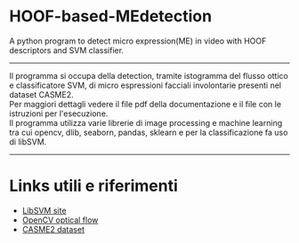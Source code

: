 # HOOF-based-MEdetection
A python program to detect micro expression(ME) in video with HOOF descriptors and SVM classifier.

--------------------------------------------------

Il programma si occupa della detection, tramite istogramma del flusso ottico e classificatore SVM, di micro espressioni facciali involontarie presenti nel dataset CASME2. <br />
Per maggiori dettagli vedere il file pdf della documentazione e il file con le istruzioni per l'esecuzione. <br />
Il programma utilizza varie librerie di image processing e machine learning tra cui opencv, dlib, seaborn, pandas, sklearn e per la classificazione fa uso di libSVM. <br />

-------------------------------------------------

# Links utili e riferimenti 
- [LibSVM site](https://www.csie.ntu.edu.tw/~cjlin/libsvm/)
- [OpenCV optical flow](https://docs.opencv.org/3.4/d4/dee/tutorial_optical_flow.html)
- [CASME2 dataset](http://fu.psych.ac.cn/CASME/casme2-en.php)

